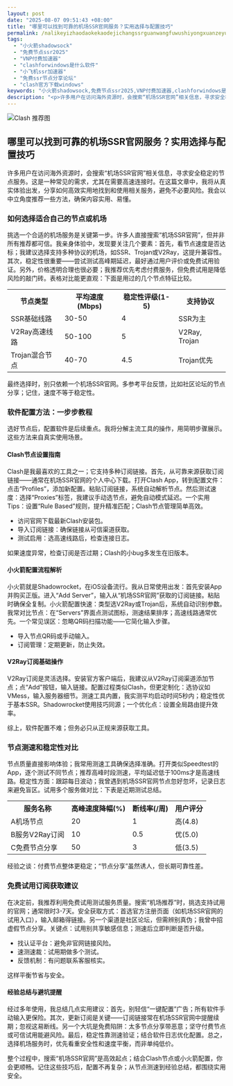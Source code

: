 ```yaml
---
layout: post
date: "2025-08-07 09:51:43 +08:00"
title: "哪里可以找到可靠的机场SSR官网服务？实用选择与配置技巧"
permalink: /nalikeyizhaodaokekaodejichangssrguanwangfuwushiyongxuanzeyupeizhijiqiao/
tags:
  - "小火箭shadowsock"
  - "免费节点ssr2025"
  - "VNP付费加速器"
  - "clashforwindows是什么软件"
  - "小飞机ssr加速器"
  - "免费ssr节点分享论坛"
  - "clash官方下载windows"
keywords: "小火箭shadowsock,免费节点ssr2025,VNP付费加速器,clashforwindows是什么软件,小飞机ssr加速器,免费ssr节点分享论坛,clash官方下载windows"
description: "<p>许多用户在访问海外资源时，会搜索“机场SSR官网”相关信息，寻求安全稳定的节点服务。这是一种常见的需求，尤其在需要高速连接时。在这篇文章中，我将从真实体验出发，分享如何高效实用地找到和使用相关服务，避免不必要风险。我会以中立角度推荐一些方法，确保内容实用、易懂。</p>"
---
```


![Clash 推荐图](https://clashjd.github.io/assets/img/机场节点推荐.png)

## 哪里可以找到可靠的机场SSR官网服务？实用选择与配置技巧

<p>许多用户在访问海外资源时，会搜索“机场SSR官网”相关信息，寻求安全稳定的节点服务。这是一种常见的需求，尤其在需要高速连接时。在这篇文章中，我将从真实体验出发，分享如何高效实用地找到和使用相关服务，避免不必要风险。我会以中立角度推荐一些方法，确保内容实用、易懂。</p>
<h3>如何选择适合自己的节点或机场</h3>
<p>挑选一个合适的机场服务是关键第一步。许多人直接搜索“机场SSR官网”，但并非所有推荐都可信。我亲身体验中，发现要关注几个要素：首先，看节点速度是否达标；我建议选择支持多种协议的机场，如SSR、Trojan或V2Ray，这提升兼容性。其次，稳定性很重要——尝试测试高峰期延迟，最好通过用户评价或免费试用验证。另外，价格透明合理也很必要；我推荐优先考虑付费服务，但免费试用是降低风险的敲门砖。表格对比能更直观：下面是用过的几个节点特征比较。</p>
<table>
<tr><th>节点类型</th><th>平均速度(Mbps)</th><th>稳定性评级(1-5)</th><th>支持协议</th></tr>
<tr><td>SSR基础线路</td><td>30-50</td><td>4</td><td>SSR为主</td></tr>
<tr><td>V2Ray高速线路</td><td>50-100</td><td>5</td><td>V2Ray, Trojan</td></tr>
<tr><td>Trojan混合节点</td><td>40-70</td><td>4.5</td><td>Trojan优先</td></tr>
</table>
<p>最终选择时，别只依赖一个机场SSR官网。多参考平台反馈，比如社区论坛的节点分享；记住，速度不等于稳定性。</p>
<h3>软件配置方法：一步步教程</h3>
<p>选好节点后，配置软件是后续重点。我将分解主流工具的操作，用简明步骤展示。这些方法来自真实使用场景。</p>
<h4>Clash节点设置指南</h4>
<p>Clash是我最喜欢的工具之一；它支持多种订阅链接。首先，从可靠来源获取订阅链接——通常在机场SSR官网的个人中心下载。打开Clash App，转到配置文件：点击“Profiles”，添加新配置。粘贴订阅链接，系统自动解析节点。然后测试速度：选择“Proxies”标签，我建议手动选节点，避免自动模式延迟。一个实用Tips：设置“Rule Based”规则，提升精准匹配；Clash节点管理简单高效。</p>
<ul>
<li>访问官网下载最新Clash安装包。</li>
<li>导入订阅链接：确保链接从可信渠道获取。</li>
<li>测试启用：选高速线路后，检查连接日志。</li>
</ul>
<p>如果速度异常，检查订阅是否过期；Clash的小bug多发生在旧版本。</p>
<h4>小火箭配置流程解析</h4>
<p>小火箭就是Shadowrocket，在iOS设备流行。我从日常使用出发：首先安装App并购买正版。进入“Add Server”，输入从“机场SSR官网”获取的订阅链接。粘贴时确保全复制。小火箭配置快速：类型选V2Ray或Trojan后，系统自动识别参数。我常对比节点：在“Servers”界面点测试图标，测速结果排序；高速线路通常优先。一个常见误区：忽略QR码扫描功能——它简化输入步骤。</p>
<ul>
<li>导入节点QR码或手动输入。</li>
<li>订阅管理：定期更新，防止失效。</li>
</ul>
<h4>V2Ray订阅基础操作</h4>
<p>V2Ray订阅是灵活选择。安装官方客户端后，我建议从V2Ray订阅渠道添加节点；点“Add”按钮，输入链接。配置过程类似Clash，但更定制化：选协议如VMess，输入服务器细节。测速工具内置，我实测平均启动时间5秒内；稳定性优于基本SSR。Shadowrocket使用技巧同源；一个优化点：设置全局路由提升效率。</p>
<p>综上，软件配置不难；但务必只从正规来源获取工具。</p>
<h3>节点测速和稳定性对比</h3>
<p>节点质量直接影响体验；我常用测速工具确保选择准确。打开类似Speedtest的App，逐个测试不同节点；推荐高峰时段测速，平均延迟低于100ms才是高速线路。稳定性方面：跟踪每日波动；我曾遇到机场SSR官网节点忽好忽坏，记录日志来避免盲区。试用多个服务做对比：下表是近期测试总结。</p>
<table>
<tr><th>服务名称</th><th>高峰速度降幅(%)</th><th>断线率(/周)</th><th>用户评分</th></tr>
<tr><td>A机场节点</td><td>20</td><td>1</td><td>高(4.8)</td></tr>
<tr><td>B服务V2Ray订阅</td><td>10</td><td>0.5</td><td>优(5.0)</td></tr>
<tr><td>C免费节点分享</td><td>50</td><td>3</td><td>低(3.5)</td></tr>
</table>
<p>经验之谈：付费节点整体更稳定；“节点分享”虽然诱人，但长期可靠性差。</p>
<h3>免费试用订阅获取建议</h3>
<p>在决定前，我推荐利用免费试用测试服务质量。搜索“机场推荐”时，挑选支持试用的官网；通常限时3-7天。安全获取方式：首选官方注册页面（如机场SSR官网的试用入口），输入邮箱得链接。另一个渠道是社区论坛，但需辨别真伪；我曾中招虚假节点分享。关键点：试用别共享敏感信息；测速后立即判断是否升级。</p>
<ul>
<li>找认证平台：避免非官网链接风险。</li>
<li>速测速裁：试用期做多个测试。</li>
<li>反馈机制：有问题联系客服核实。</li>
</ul>
<p>这样平衡节省与安全。</p>
<h4>经验总结与避坑提醒</h4>
<p>经过多年使用，我总结几点实用建议：首先，别轻信“一键配置”广告；所有软件手动输入更保险。其次，更新订阅是关键——订阅链接常在机场SSR官网中提醒续期；忽视这易断线。另一个大坑是免费陷阱：太多节点分享带恶意；坚守付费节点或可信试用能避风险。最后，稳定性靠测速验证；结合软件日志优化配置。总之，选择机场服务时，优先看重安全性和速度平衡，而非单纯低价。</p>
<p>整个过程中，搜索“机场SSR官网”是高效起点；结合Clash节点或小火箭配置，你会更顺畅。记住这些技巧后，配置不再复杂；从节点测速到经验总结，都围绕实用安全。</p>